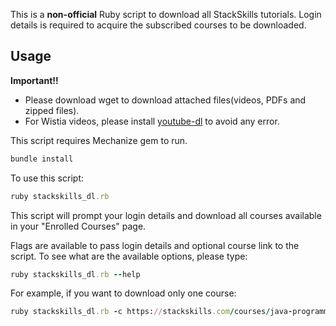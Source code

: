 This is a **non-official** Ruby script to download all StackSkills tutorials. Login details is required to acquire the subscribed courses to be downloaded.

## Usage
**Important!!**
- Please download wget to download attached files(videos, PDFs and zipped files).
- For Wistia videos, please install [youtube-dl](https://github.com/rg3/youtube-dl) to avoid any error.

This script requires Mechanize gem to run.
```ruby
bundle install
```

To use this script:
```ruby
ruby stackskills_dl.rb
```
This script will prompt your login details and download all courses available in your "Enrolled Courses" page.

Flags are available to pass login details and optional course link to the script.
To see what are the available options, please type:
```ruby
ruby stackskills_dl.rb --help
```

For example, if you want to download only one course:
```ruby
ruby stackskills_dl.rb -c https://stackskills.com/courses/java-programming-the-master-course
```
